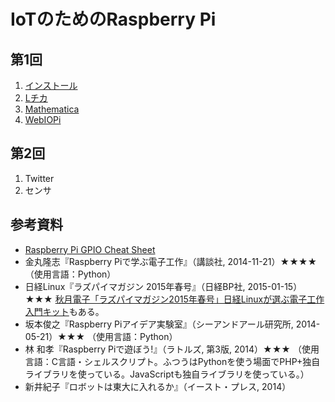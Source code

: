 # IoTのためのRaspberry Pi

## 第1回

1. [インストール](install.md)
1. [Lチカ](led.md)
1. [Mathematica](mathematica.md)
1. [WebIOPi](webiopi.md)

## 第2回

1. Twitter
1. センサ

## 参考資料

* [Raspberry Pi GPIO Cheat Sheet](https://www.modmypi.com/blog/raspberry-pi-gpio-cheat-sheet)
* 金丸隆志『Raspberry Piで学ぶ電子工作』（講談社, 2014-11-21）★★★★ （使用言語：Python）
* 日経Linux『ラズパイマガジン 2015年春号』（日経BP社, 2015-01-15）★★★ [秋月電子「ラズパイマガジン2015年春号」日経Linuxが選ぶ電子工作入門キット](http://akizukidenshi.com/catalog/g/gK-08893/)もある。
* 坂本俊之『Raspberry Piアイデア実験室』（シーアンドアール研究所, 2014-05-21）★★★ （使用言語：Python）
* 林 和孝『Raspberry Piで遊ぼう!』（ラトルズ, 第3版, 2014）★★★ （使用言語：C言語・シェルスクリプト。ふつうはPythonを使う場面でPHP+独自ライブラリを使っている。JavaScriptも独自ライブラリを使っている。）
* 新井紀子『ロボットは東大に入れるか』（イースト・プレス, 2014）
